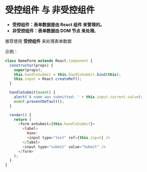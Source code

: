 # 受控组件 与 非受控组件

* **受控组件：表单数据是由 React 组件 来管理的。**
* **非受控组件：表单数据由 DOM 节点 来处理**。

推荐使用 **受控组件** 来处理表单数据

示例：
```js
class NameForm extends React.Component {
  constructor(props) {
    super(props);
    this.handleSubmit = this.handleSubmit.bind(this);
    this.input = React.createRef();
  }

  handleSubmit(event) {
    alert('A name was submitted: ' + this.input.current.value);
    event.preventDefault();
  }

  render() {
    return (
      <form onSubmit={this.handleSubmit}>
        <label>
          Name:
          <input type="text" ref={this.input} />
        </label>
        <input type="submit" value="Submit" />
      </form>
    );
  }
}
```
